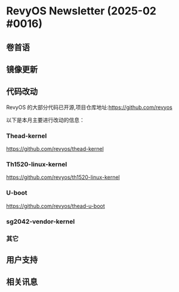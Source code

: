 # RevyOS Newsletter (2025-02 #0016)

## 卷首语



## 镜像更新



## 代码改动

RevyOS 的大部分代码已开源,项目仓库地址:https://github.com/revyos

以下是本月主要进行改动的信息：

### Thead-kernel

https://github.com/revyos/thead-kernel



### Th1520-linux-kernel

https://github.com/revyos/th1520-linux-kernel



### U-boot

https://github.com/revyos/thead-u-boot



### sg2042-vendor-kernel



### 其它



## 用户支持



## 相关讯息
